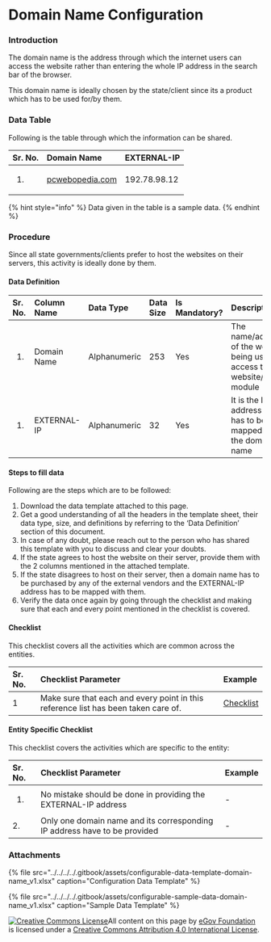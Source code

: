 # Domain Name Configuration

### Introduction

The domain name is the address through which the internet users can access the website rather than entering the whole IP address in the search bar of the browser.

This domain name is ideally chosen by the state/client since its a product which has to be used for/by them.

### Data Table

Following is the table through which the information can be shared.

<table>
  <thead>
    <tr>
      <th style="text-align:left">Sr. No.</th>
      <th style="text-align:left">Domain Name</th>
      <th style="text-align:left">EXTERNAL-IP</th>
    </tr>
  </thead>
  <tbody>
    <tr>
      <td style="text-align:left">
        <ol>
          <li></li>
        </ol>
      </td>
      <td style="text-align:left"><a href="http://pcwebopedia.com/">pcwebopedia.com</a>
      </td>
      <td style="text-align:left">192.78.98.12</td>
    </tr>
  </tbody>
</table>

{% hint style="info" %}
Data given in the table is a sample data.
{% endhint %}

### Procedure

Since all state governments/clients prefer to host the websites on their servers, this activity is ideally done by them.

#### Data Definition

<table>
  <thead>
    <tr>
      <th style="text-align:left">Sr. No.</th>
      <th style="text-align:left">Column Name</th>
      <th style="text-align:left">Data Type</th>
      <th style="text-align:left">Data Size</th>
      <th style="text-align:left">Is Mandatory?</th>
      <th style="text-align:left">Description</th>
    </tr>
  </thead>
  <tbody>
    <tr>
      <td style="text-align:left">
        <ol>
          <li></li>
        </ol>
      </td>
      <td style="text-align:left">Domain Name</td>
      <td style="text-align:left">Alphanumeric</td>
      <td style="text-align:left">253</td>
      <td style="text-align:left">Yes</td>
      <td style="text-align:left">The name/address of the website being used to access the website/ module</td>
    </tr>
    <tr>
      <td style="text-align:left">
        <ol>
          <li></li>
        </ol>
      </td>
      <td style="text-align:left">EXTERNAL-IP</td>
      <td style="text-align:left">Alphanumeric</td>
      <td style="text-align:left">32</td>
      <td style="text-align:left">Yes</td>
      <td style="text-align:left">It is the IP address that has to be mapped to the domain name</td>
    </tr>
  </tbody>
</table>

#### Steps to fill data

Following are the steps which are to be followed:

1. Download the data template attached to this page.
2. Get a good understanding of all the headers in the template sheet, their data type, size, and definitions by referring to the ‘Data Definition’ section of this document.
3. In case of any doubt, please reach out to the person who has shared this template with you to discuss and clear your doubts.
4. If the state agrees to host the website on their server, provide them with the 2 columns mentioned in the attached template.
5. If the state disagrees to host on their server, then a domain name has to be purchased by any of the external vendors and the EXTERNAL-IP address has to be mapped with them.
6. Verify the data once again by going through the checklist and making sure that each and every point mentioned in the checklist is covered.

#### Checklist

This checklist covers all the activities which are common across the entities.

| Sr. No. | Checklist Parameter | Example |
| :--- | :--- | :--- |
| 1 | Make sure that each and every point in this reference list has been taken care of. | [Checklist](../../module-setup/common-config/checklist.md) |

#### Entity Specific Checklist

This checklist covers the activities which are specific to the entity:

<table>
  <thead>
    <tr>
      <th style="text-align:left">Sr. No.</th>
      <th style="text-align:left">Checklist Parameter</th>
      <th style="text-align:left">Example</th>
    </tr>
  </thead>
  <tbody>
    <tr>
      <td style="text-align:left">
        <ol>
          <li></li>
        </ol>
      </td>
      <td style="text-align:left">No mistake should be done in providing the EXTERNAL-IP address</td>
      <td
      style="text-align:left">-</td>
    </tr>
    <tr>
      <td style="text-align:left">2.</td>
      <td style="text-align:left">Only one domain name and its corresponding IP address have to be provided</td>
      <td
      style="text-align:left">-</td>
    </tr>
  </tbody>
</table>

### Attachments

{% file src="../../../../.gitbook/assets/configurable-data-template-domain-name\_v1.xlsx" caption="Configuration Data Template" %}

{% file src="../../../../.gitbook/assets/configurable-sample-data-domain-name\_v1.xlsx" caption="Sample Data Template" %}



 [![Creative Commons License](https://i.creativecommons.org/l/by/4.0/80x15.png)​](http://creativecommons.org/licenses/by/4.0/)All content on this page by [eGov Foundation](https://egov.org.in/) is licensed under a [Creative Commons Attribution 4.0 International License](http://creativecommons.org/licenses/by/4.0/).


